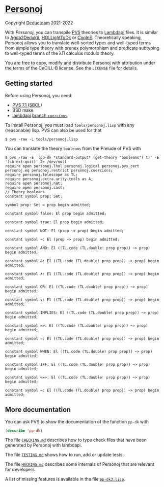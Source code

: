 # [Personoj](https://github.com/Deducteam/personoj)

Copyright [Deducteam](https://deducteam.gitlabpages.inria.fr) 2021-2022

With *Personoj*, you can transpile [PVS](http://pvs.csl.sri.com) theories to
[Lambdapi](https://github.com/Deducteam/lambdapi) files.
It is similar to [Agda2Dedukti](https://github.com/Deducteam/Agda2Dedukti),
[HOLLightToDk](https://github.com/Deducteam/HOLLightToDk)
or [CoqInE](https://github.com/Deducteam/CoqInE).
Theoretically speaking, Personoj allows you to translate
well-sorted types and well-typed terms from simple type theory
with prenex polymorphism and
predicate subtyping to well-typed terms of the λΠ calculus modulo theory.

You are free to copy, modify and distribute Personoj with attribution under the
terms of the CeCILL-B license. See the `LICENSE` file for details.

## Getting started

Before using Personoj, you need:

- [PVS 7.1 (SBCL)](https://pvs.csl.sri.com/downloads.html)
- BSD make
- [lambdapi](https://github.com/gabrielhdt/lambdapi)
  [branch `coercions`](https://opam.ocaml.org/doc/Usage.html#opam-pin)

To install Personoj, you must load `tools/personoj.lisp` with any (reasonable)
lisp. PVS can also be used for that:
```command
$ pvs -raw -L tools/personoj.lisp
```

You can translate the theory `booleans` from the Prelude of PVS with
```command
$ pvs -raw -E '(pp-dk *standard-output* (get-theory "booleans") t)' -E '(sb-ext:quit)' 2> /dev/null
require open personoj.lhol personoj.logical personoj.pvs_cert
personoj.eq personoj.restrict personoj.coercions;
require personoj.telescope as TL;
require personoj.extra.arity-tools as A;
require open personoj.nat;
require open personoj.cast;
// Theory booleans
constant symbol prop: Set;

symbol prop: Set ≔ prop begin admitted;

constant symbol false: El prop begin admitted;

constant symbol true: El prop begin admitted;

constant symbol NOT: El (prop ~> prop) begin admitted;

constant symbol ¬: El (prop ~> prop) begin admitted;

constant symbol AND: El ((TL.code (TL.double! prop prop)) ~> prop) begin admitted;

constant symbol &: El ((TL.code (TL.double! prop prop)) ~> prop) begin admitted;

constant symbol ∧: El ((TL.code (TL.double! prop prop)) ~> prop) begin admitted;

constant symbol OR: El ((TL.code (TL.double! prop prop)) ~> prop) begin admitted;

constant symbol ∨: El ((TL.code (TL.double! prop prop)) ~> prop) begin admitted;

constant symbol IMPLIES: El ((TL.code (TL.double! prop prop)) ~> prop) begin admitted;

constant symbol =>: El ((TL.code (TL.double! prop prop)) ~> prop) begin admitted;

constant symbol ⇒: El ((TL.code (TL.double! prop prop)) ~> prop) begin admitted;

constant symbol WHEN: El ((TL.code (TL.double! prop prop)) ~> prop) begin admitted;

constant symbol IFF: El ((TL.code (TL.double! prop prop)) ~> prop) begin admitted;

constant symbol <=>: El ((TL.code (TL.double! prop prop)) ~> prop) begin admitted;

constant symbol ⇔: El ((TL.code (TL.double! prop prop)) ~> prop) begin admitted;

```

## More documentation

You can ask PVS to show the documentation of the function `pp-dk` with
```lisp
(describe 'pp-dk)
```

The file [`CHECKING.md`](./CHECKING.md) describes how to type check files that
have been generated by Personoj with lambdapi.

The file [`TESTING.md`](./TESTING.md) shows how to run, add or update tests.

The file [`HACKING.md`](./HACKING.md) describes some internals of Personoj that
are relevant for developers.

A list of missing features is available in the file
[`pp-dk3.lisp`](./pvs_patches/pvs2dk/pp-dk3.lisp).
